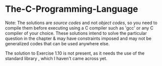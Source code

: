 # The-C-Programming-Language

Note: The solutions are <em>source codes</em> and not <em>object codes</em>, so you need to compile them before executing using a C compiler such as 'gcc' or any C compiler of your choice. These solutions intend to solve the particular question in the chapter & may have constraints imposed and may not be generalized codes that can be used anywhere else.
 <p>The solution to Exercise 1.10 is not present, as it needs the use of the standard library <termios.h>, which I haven't came across yet.</p>
